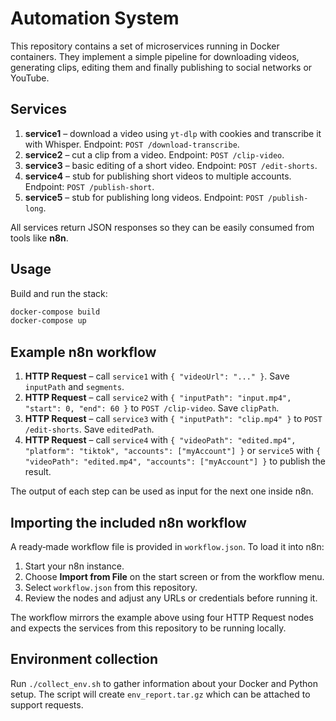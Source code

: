 # Automation System

This repository contains a set of microservices running in Docker containers.
They implement a simple pipeline for downloading videos, generating clips,
editing them and finally publishing to social networks or YouTube.

## Services

1. **service1** – download a video using `yt-dlp` with cookies and transcribe it
   with Whisper. Endpoint: `POST /download-transcribe`.
2. **service2** – cut a clip from a video. Endpoint: `POST /clip-video`.
3. **service3** – basic editing of a short video. Endpoint: `POST /edit-shorts`.
4. **service4** – stub for publishing short videos to multiple accounts.
   Endpoint: `POST /publish-short`.
5. **service5** – stub for publishing long videos. Endpoint: `POST /publish-long`.

All services return JSON responses so they can be easily consumed from tools
like **n8n**.

## Usage

Build and run the stack:

```bash
docker-compose build
docker-compose up
```

## Example n8n workflow

1. **HTTP Request** – call `service1` with `{ "videoUrl": "..." }`. Save
   `inputPath` and `segments`.
2. **HTTP Request** – call `service2` with `{ "inputPath": "input.mp4", "start": 0,
   "end": 60 }` to `POST /clip-video`. Save `clipPath`.
3. **HTTP Request** – call `service3` with `{ "inputPath": "clip.mp4" }` to
   `POST /edit-shorts`. Save `editedPath`.
4. **HTTP Request** – call `service4` with `{ "videoPath": "edited.mp4",
   "platform": "tiktok", "accounts": ["myAccount"] }` or `service5` with
   `{ "videoPath": "edited.mp4", "accounts": ["myAccount"] }` to publish the
   result.

The output of each step can be used as input for the next one inside n8n.

## Importing the included n8n workflow

A ready‑made workflow file is provided in `workflow.json`. To load it into
n8n:

1. Start your n8n instance.
2. Choose **Import from File** on the start screen or from the workflow menu.
3. Select `workflow.json` from this repository.
4. Review the nodes and adjust any URLs or credentials before running it.

The workflow mirrors the example above using four HTTP Request nodes and
expects the services from this repository to be running locally.

## Environment collection

Run `./collect_env.sh` to gather information about your Docker and Python
setup. The script will create `env_report.tar.gz` which can be attached to
support requests.
